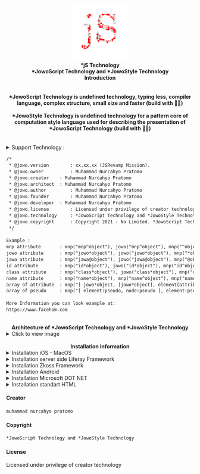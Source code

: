 <div align="center">
<a href="https://www.facehom.com/" target="_self">
<img src="https://github.com/JowoScript/JowoScript_Technology/blob/core/icon.png" 
     title="*JowoScript Technology and *JowoStyle Technology"
     alt="*JowoScript Technology and *JowoStyle Technology"     
     height="150px" width="150px"></img>
</a>
</div>
<div align="center">
<strong>
	*jS Technology
</strong>
<br>
<strong>
	*JowoScript Technology and *JowoStyle Technology
</strong>
<br>
<strong>
	Introduction
</strong>
</div>
<br><br>
<div align="center">
<strong>
	*JowoScript Technology is undefined technology, typing less, compiler language, complex structure, small size and faster (build with 💓🦄)
</strong>
</div>
<br>
<div align="center">	
<strong>
	*JowoStyle Technology is undefined technology for a pattern core of computation style language used for describing the presentation of *JowoScript Technology (build with 💓🦄)
</strong>
</div>
<br><br>

<details>
<summary>Support Technology :</summary>	
<ul><li>Licensed under privilege of creator technology (How to get a license token can contact email cohayfun@gmail for the exact price with the rules that I have set.)</li><li>*JowoScript Technology build with bytecode concept with methode Just In Time (JIT) and writing in notepad.</li><li>*JowoStyle Technology build with core of computation style concept with methode Just In Time (JIT) and writing in notepad.</li><li>Auto compiler and Dive Deeper JowoStyle Runtimes of compiler inside file extension *.jss and *.js3 with type of application/jowostyle or text/jowostyle</li><li>Auto compiler and Dive Deeper JowoScript Runtimes of compiler inside file extension *.jowo and *.jawa with type of application/jowoscript or text/jowoscript</li><li>JowoScript Technology and JowoStyle Technology undefined technology the mean is cannot be detected by third-party technology or the like because the source code of JowoScript Technology is end-to-end encryption, meaning that it is not easily read by bad hackers or cybercriminals.</li><li>Very easy to install on multiplatform servers to deploy because it is a native technology with javascript technology standard</li><li>Support TypeScript above version 1.0.0 auto compiler file *.ts</li><li>Responsive mode user interface (Meaning i.e. when your design is in tablet mode, mobile or phone mode, television mode, LCD(Liquid Crystal Display) mode and laptop mode)</li><li>Native platform (For example, a cross-platform application may run on Microsoft Mobile, Microsoft Windows, Android, z/OS, Linux OS, Unix OS, iOS and macOS)</li><li>Smart automatic detection error in javascript engine</li><li>Smart automatic detection error in jowoscript engine</li><li>Handling array of objects and decided multiple of attributes and pseudo</li></ul>
</details>

```html
/*
 * @jowo.version        : xx.xx.xx (JSRevamp Mission).
 * @jowo.owner        	: Muhammad Nurcahyo Pratomo
 * @jowo.creator	: Muhammad Nurcahyo Pratomo
 * @jowo.architect	: Muhammad Nurcahyo Pratomo
 * @jowo.author         : Muhammad Nurcahyo Pratomo
 * @jowo.founder        : Muhammad Nurcahyo Pratomo 
 * @jowo.developer	: Muhammad Nurcahyo Pratomo 
 * @jowo.license        : Licensed under privilege of creator technology (How to get token license contact email cohayfun@gmail).
 * @jowo.technology     : *JowoScript Technology and *JowoStyle Technology
 * @jowo.copyright      : Copyright 2021 - No Limited. *JowoScript Technology and *JowoStyle Technology. All rights reserved.
 */

Example :
mnp attribute		: mnp("mnp^object"), jowo("mnp^object"), mnp("^object"), jowo("^object");
jowo attribute		: mnp("jowo*object"), jowo("jowo*object"), mnp("*object"), jowo("*object");
jawa attribute		: mnp("jawa@object"), jowo("jawa@object"), mnp("@object"), jowo("@object");
id attribute		: mnp("id*object"), jowo("id*object"), mnp("id^object"), jowo("id^object"), mnp("id@object"), jowo("id@object"), mnp("#object"), jowo("#object");
class attribute		: mnp("class*object"), jowo("class*object"), mnp("class^object"), jowo("class^object"), mnp("class@object"), jowo("class@object"), mnp(".object"), jowo(".object");
name attribute		: mnp("name*object"), mnp("name^object"), mnp("name@object");
array of attribute 	: mnp("[ jowo*object, [jowo*object], element[attribute], node[node] ]")	mnp("element[attribute="value"], [attribute="value"], [attribute="value"] [attribute]");
array of pseudo		: mnp("[ element:pseudo, node:pseudo ], element:pseudo node:pseudo object:pseudo ");

More Information you can look example at:
https://www.facehom.com
```
<br>
<div align="center"><strong>Architecture of *JowoScript Technology and *JowoStyle Technology</strong></div>
<details>
<summary>Click to view image</summary>	
<img src="https://github.com/JowoScript/JowoScript_Technology/blob/core/architecture of jowoscript technology.png" title="Architecture of *JowoScript Technology and *JowoStyle Technology">
</details>
<br>
<div align="center"><strong>Installation information</strong></div>
<details>
<summary>Installation iOS - MacOS</summary>

```java
//Let's call class WKWebViewConfiguration(), WKWebView(frame, config), URL(url root) and URLRequest(base string url)
import UIKit
import WebKit
class ViewController: UIViewController, WKUIDelegate {
    var webView: WKWebView!
    override func loadView() {
        let webConfiguration = WKWebViewConfiguration()
        webView = WKWebView(frame: .zero, configuration: webConfiguration)
        webView.uiDelegate = self
        view = webView
    }
    override func viewDidLoad() {
        super.viewDidLoad()        
        let myURL = URL(string:"jowo-script.js")
        let myRequest = URLRequest(url: myURL!)
        webView.load(myRequest) //Load from url base webview class
	webView.loadHTMLString("<script>jowo.technology</script>", baseURL: myURL)
	//Result : JowoScript Technology
    }
}
```
iOS - MacOS, More information you can look at [here](https://developer.apple.com/documentation/webkit/wkwebview)
</details>
<details>
<summary>Installation server side Liferay Framework</summary>
	
```java
//Call this class JSTopHeadDynamicInclude extends BaseDynamicInclude (include, register)
@Component(immediate = true, service = DynamicInclude.class)
public class JSTopHeadDynamicInclude extends BaseDynamicInclude {
	@Override
	public void include(HttpServletRequest request, HttpServletResponse response, String key)
		throws IOException {
		PrintWriter printWriter = response.getWriter();
		String content = "<script href=\"http://localhost:8080/../../js/jowo-script.js\" type = \"text/javascript\" />";
		String jowoScript = "jowo.technology" type = \"text/javascript\" />";
		printWriter.println(jowoScript);
		//In console IDE like eclipse, rational application developer, jetbrains, netbeans, browser environment, etc. 
		//Result : JowoScript Technology
	}
	@Override
	public void register(DynamicIncludeRegistry dynamicIncludeRegistry) {
		dynamicIncludeRegistry.register("/html/common/themes/top_js.jspf#resources");		
	}  
}
```
Liferay Framework, More information you can look at [here](https://help.liferay.com/hc/en-us/articles/360018165751-Top-JS-Dynamic-Include-)
</details>
<details>
<summary>Installation Zkoss Framework</summary>
	
```javascript
<zk>
<script type="text/javascript" src="jowo-script.js"></script>
<window title="sample jowo script" border="none" width="100%" closable="true">	
	<script type="text/javascript">
		jowo.technology
	</script>
	//Result : JowoScript Technology
</window>
</zk>
```
</details>
<details>
<summary>Installation Android</summary>
	
```java
webview.loadDataWithBaseURL("file:///android_asset/javascript/jowo-script.js", page, "text/javascript", null, null);
```
Android, More information you can look at [here](https://developer.android.com/guide/webapps/webview#kotlin)
</details>
<details>
<summary>Installation Microsoft DOT NET</summary>

```cs
/* Let's call this function in server side */
/* 
@Function method call in server side
public string GetWebResourceUrl (Type type, string resourceName);
*/

using System;
using System.Web;
using System.Web.UI;
using System.Security.Permissions;
[assembly: WebResource("Samples.AspNet.CS.Controls.jowo-script.js", "application/x-javascript")]
namespace Samples.AspNet.CS.Controls
{
    [AspNetHostingPermission(SecurityAction.Demand, Level = AspNetHostingPermissionLevel.Minimal)]
    public class ClientScriptResourceLabel
    {
		Console.WriteLine(jowo.technology);
		//Result : JowoScript Technology
    }
}
```
Microsoft DOT NET, More information you can look at [here](https://docs.microsoft.com/en-us/dotnet/api/system.web.ui.clientscriptmanager.getwebresourceurl?redirectedfrom=MSDN&view=netframework-4.8#System_Web_UI_ClientScriptManager_GetWebResourceUrl_System_Type_System_String_)
</details>
<details>
<summary>Installation standart HTML</summary>

<b>Make sure your code JavaScript tag install.</b>
	
```html
<html>
<head>
<script type="text/javascript" src="jowo-script.js"></script>
</head>
<body>
	<script type="text/jowoscript">
		<string> strong = 'JowoScript walking alone';
		<int> count = 1 / 9999;
		jowo.information( strong );
		jowo.information('Result :'+count);
		//Result JowoScript walking alone
		//Result 0.00010001000100010001
	</script>
	<jowo-script>
		jowo.information( jowo.technology );
		//Result JowoScript Technology
	</jowo-script>
</body>
</html>
```
</details>

#### Creator
```html
muhammad nurcahyo pratomo
```
#### Copyright
```html
*JowoScript Technology and *JowoStyle Technology
```
#### License
Licensed under privilege of creator technology

